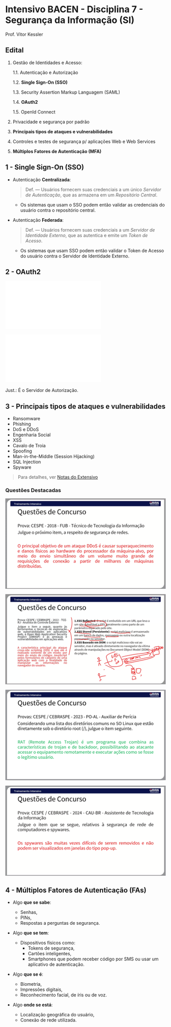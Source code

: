 # Intensivo BACEN - Disciplina 7 - Segurança da Informação (SI)

Prof. Vitor Kessler

## Edital

1. Gestão de Identidades e Acesso:

   1.1. Autenticação e Autorização

   1.2. **Single Sign-On (SSO)**

   1.3. Security Assertion Markup Languagem (SAML)

   1.4. **OAuth2**

   1.5. OpenId Connect

2. Privacidade e segurança por padrão

3. **Principais tipos de ataques e vulnerabilidades**

4. Controles e testes de segurança p/ aplicações Web e Web Services

5. **Múltiplos Fatores de Autenticação (MFA)**

## 1 - Single Sign-On (SSO)

- Autenticação **Centralizada**:

  > Def. — Usuários fornecem suas credenciais a um único _Servidor de Autenticação_, que as armazena em um _Repositório Central_.

  - Os sistemas que usam o SSO podem então validar as credenciais do usuário contra o repositório central.

- Autenticação **Federada**:

  > Def. — Usuários fornecem suas credenciais a um _Servidor de Identidade Externo_, que as autentica e emite um _Token de Acesso_.

  - Os sistemas que usam SSO podem então validar o Token de Acesso do usuário contra o Servidor de Identidade Externo.

## 2 - OAuth2

![](./Int%201%20Slide%2010.pdf)

![](./Int%201%20Slide%2017.pdf)

Just.: É o Servidor de Autorização.

## 3 - Principais tipos de ataques e vulnerabilidades

- Ransomware
- Phishing
- DoS e DDoS
- Engenharia Social
- XSS
- Cavalo de Troia
- Spoofing
- Man-in-the-Middle (Session Hijacking)
- SQL Injection
- Spyware

> Para detalhes, ver [Notas do Extensivo](./7.%20SI.md)

### Questões Destacadas

![](./Int%202%20Slide%2011.png)

![](./Int%202%20Slide%2021.png)

![](./Int%202%20Slide%2023.png)

![](./Int%202%20Slide%2035.png)

## 4 - Múltiplos Fatores de Autenticação (FAs)

- Algo **que se sabe**:

  - Senhas,
  - PINs,
  - Respostas a perguntas de segurança.

- Algo **que se tem**:

  - Dispositivos físicos como:
    - Tokens de segurança,
    - Cartões inteligentes,
    - Smartphones que podem receber código por SMS ou usar um aplicativo de autenticação.

- Algo **que se é**:

  - Biometria,
  - Impressões digitais,
  - Reconhecimento facial, de íris ou de voz.

- Algo **onde se está**:

  - Localização geográfica do usuário,
  - Conexão de rede utilizada.
